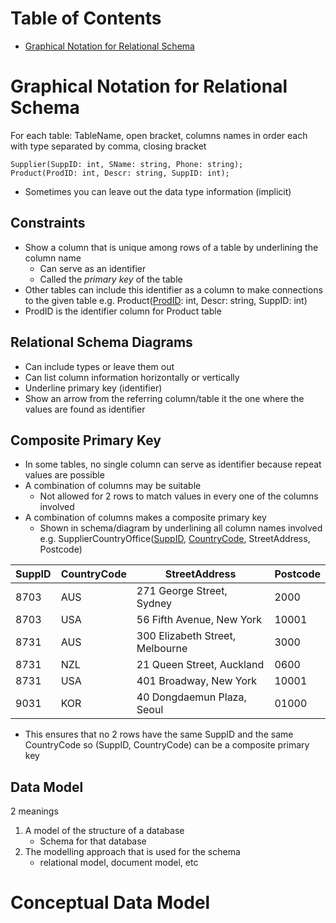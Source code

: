 # Table of Contents
- [Graphical Notation for Relational Schema](<# Graphical Notation for Relational Schema>)

# Graphical Notation for Relational Schema
For each table: TableName, open bracket, columns names in order each with type separated by comma, closing bracket
```
Supplier(SuppID: int, SName: string, Phone: string);
Product(ProdID: int, Descr: string, SuppID: int);
```

- Sometimes you can leave out the data type information (implicit)
## Constraints
- Show a column that is unique among rows of a table by underlining the column name
	- Can serve as an identifier
	- Called the *primary key* of the table
- Other tables can include this identifier as a column to make connections to the given table
e.g. Product(<u>ProdID</u>: int, Descr: string, SuppID: int)
- ProdID is the identifier column for Product table
## Relational Schema Diagrams
- Can include types or leave them out
- Can list column information horizontally or vertically
- Underline primary key (identifier)
- Show an arrow from the referring column/table it the one where the values are found as identifier
## Composite Primary Key
- In some tables, no single column can serve as identifier because repeat values are possible
- A combination of columns may be suitable
	- Not allowed for 2 rows to match values in every one of the columns involved
- A combination of columns makes a composite primary key
	- Shown in schema/diagram by underlining all column names involved
e.g. SupplierCountryOffice(<u>SuppID</u>, <u>CountryCode</u>, StreetAddress, Postcode)

| SuppID | CountryCode | StreetAddress                   | Postcode |
| ------ | ----------- | ------------------------------- | -------- |
| 8703   | AUS         | 271 George Street, Sydney       | 2000     |
| 8703   | USA         | 56 Fifth Avenue, New York       | 10001    |
| 8731   | AUS         | 300 Elizabeth Street, Melbourne | 3000     |
| 8731   | NZL         | 21 Queen Street, Auckland       | 0600     |
| 8731   | USA         | 401 Broadway, New York          | 10001    |
| 9031   | KOR         | 40 Dongdaemun Plaza, Seoul      | 01000    |
- This ensures that no 2 rows have the same SuppID and the same CountryCode so (SuppID, CountryCode) can be a composite primary key
## Data Model
2 meanings
1. A model of the structure of a database
	- Schema for that database
2. The modelling approach that is used for the schema
	- relational model, document model, etc


# Conceptual Data Model


